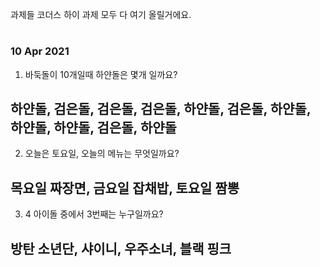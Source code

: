  과제들
코더스 하이 과제 모두 다 여기 올릴거에요.
#
### 10 Apr 2021
 1. 바둑돌이 10개일때 하얀돌은 몇개 일까요?
## 하얀돌, 검은돌, 검은돌, 검은돌, 하얀돌, 검은돌, 하얀돌, 하얀돌, 하얀돌, 검은돌, 하얀돌

 2. 오늘은 토요일, 오늘의 메뉴는 무엇일까요?
## 목요일 짜장면, 금요일 잡채밥, 토요일 짬뽕

 3. 4 아이돌 중에서 3번째는 누구일까요?
## 방탄 소년단, 샤이니, 우주소녀, 블랙 핑크
